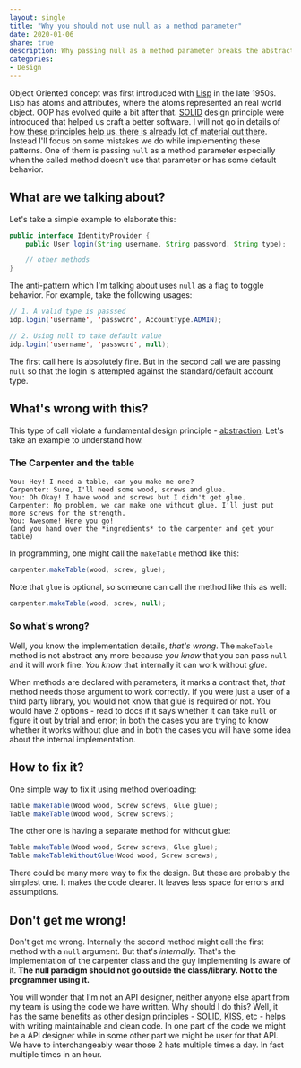 ```yaml
---
layout: single
title: "Why you should not use null as a method parameter"
date: 2020-01-06
share: true
description: Why passing null as a method parameter breaks the abstraction paradigm and how you should avoid it.
categories:
- Design
---
```


Object Oriented concept was first introduced with [Lisp][lisp] in the late 1950s. Lisp has atoms and attributes, where the atoms represented an real world object. OOP has evolved quite a bit after that. [SOLID][solid] design principle were introduced that helped us craft a better software. I will not go in details of [how these principles help us, there is already lot of material out there][solid_benefits]. Instead I'll focus on some mistakes we do while implementing these patterns. One of them is passing `null` as a method parameter especially when the called method doesn't use that parameter or has some default behavior.

## What are we talking about?
Let's take a simple example to elaborate this:
```java
public interface IdentityProvider {
    public User login(String username, String password, String type);

    // other methods
}
```
The anti-pattern which I'm talking about uses `null` as a flag to toggle behavior. For example, take the following usages:
```java
// 1. A valid type is passsed
idp.login('username', 'password', AccountType.ADMIN);

// 2. Using null to take default value
idp.login('username', 'password', null);
```
The first call here is absolutely fine. But in the second call we are passing `null` so that the login is attempted against the standard/default account type.

## What's wrong with this?
This type of call violate a fundamental design principle - [abstraction][abstraction]. Let's take an example to understand how.

### The Carpenter and the table
```
You: Hey! I need a table, can you make me one?
Carpenter: Sure, I'll need some wood, screws and glue.
You: Oh Okay! I have wood and screws but I didn't get glue.
Carpenter: No problem, we can make one without glue. I'll just put more screws for the strength.
You: Awesome! Here you go!
(and you hand over the *ingredients* to the carpenter and get your table)
```
In programming, one might call the `makeTable` method like this:
```java
carpenter.makeTable(wood, screw, glue);
```
Note that `glue` is optional, so someone can call the method like this as well:
```java
carpenter.makeTable(wood, screw, null);
```

### So what's wrong?
Well, you know the implementation details, *that's wrong*. The `makeTable` method is not abstract any more because *you know* that you can pass `null` and it will work fine. *You know* that internally it can work without *glue*.

When methods are declared with parameters, it marks a contract that, *that* method needs those argument to work correctly. If you were just a user of a third party library, you would not know that glue is required or not. You would have 2 options - read to docs if it says whether it can take `null` or figure it out by trial and error; in both the cases you are trying to know whether it works without glue and in both the cases you will have some idea about the internal implementation.

## How to fix it?
One simple way to fix it using method overloading:
```java
Table makeTable(Wood wood, Screw screws, Glue glue);
Table makeTable(Wood wood, Screw screws);
```

The other one is having a separate method for without glue:
```java
Table makeTable(Wood wood, Screw screws, Glue glue);
Table makeTableWithoutGlue(Wood wood, Screw screws);
```

There could be many more way to fix the design. But these are probably the simplest one. It makes the code clearer. It leaves less space for errors and assumptions.

## Don't get me wrong!
Don't get me wrong. Internally the second method might call the first method with a `null` argument. But that's *internally*. That's the implementation of the carpenter class and the guy implementing is aware of it. **The null paradigm should not go outside the class/library. Not to the programmer using it.**

You will wonder that I'm not an API designer, neither anyone else apart from my team is using the code we have written. Why should I do this? Well, it has the same benefits as other design principles - [SOLID][solid], [KISS], etc - helps with writing maintainable and clean code. In one part of the code we might be a API designer while in some other part we might be user for that API. We have to interchangeably wear those 2 hats multiple times a day. In fact multiple times in an hour.




[solid]: https://en.wikipedia.org/wiki/SOLID
[lisp]: https://en.wikipedia.org/wiki/Lisp_(programming_language)
[solid_benefits]: https://stackoverflow.com/questions/20073023/understanding-the-practical-benefits-of-using-the-single-responsibility-principl
[abstraction]: https://en.wikipedia.org/wiki/Abstraction_(computer_science)
[KISS]: https://en.wikipedia.org/wiki/KISS_principle